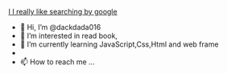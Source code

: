 <a href="http://google.com">I I really like searching by google</a>
- 👋 Hi, I’m @dackdada016
- 👀 I’m interested in read book,
- 🌱 I’m currently learning JavaScript,Css,Html and web frame
- <!---💞️ I’m looking to collaborate on ...--->
- 📫 How to reach me ...

<!---
dackdada016/dackdada016 is a ✨ special ✨ repository because its `README.md` (this file) appears on your GitHub profile.
You can click the Preview link to take a look at your changes.
--->
